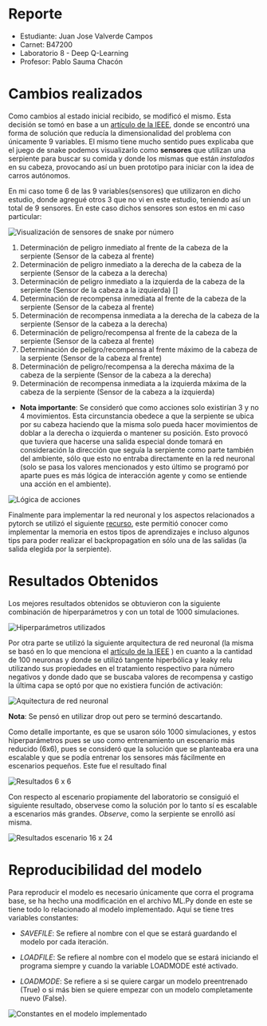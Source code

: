 # Reporte
* Estudiante: Juan Jose Valverde Campos
* Carnet: B47200
* Laboratorio 8 - Deep Q-Learning 
* Profesor: Pablo Sauma Chacón


# Cambios realizados

Como cambios al estado inicial recibido, se modificó el mismo. Esta decisión se tomó en base a un [artículo de la IEEE]( https://ieeexplore-ieee-org.ezproxy.sibdi.ucr.ac.cr/document/9480232), donde se encontró una forma de solución que reducía la dimensionalidad del problema con únicamente 9 variables. El mismo tiene mucho sentido pues explicaba que el juego de snake podemos visualizarlo como **sensores** que utilizan una serpiente para buscar su comida y donde los mismas que están *instalados* en su cabeza, provocando así un buen prototipo para iniciar con la idea de carros autónomos. 

En mi caso tome 6 de las 9 variables(sensores) que utilizaron en dicho estudio, donde agregué otros 3 que no vi en este estudio, teniendo así un total de 9 sensores. En este caso dichos sensores son estos en mi caso particular:

![Visualización de sensores de snake por número](images/Snake_vision.svg)

1. Determinación de peligro inmediato al frente de la cabeza de la serpiente (Sensor de la cabeza al frente)  
2. Determinación de peligro inmediato a la derecha de la cabeza de la serpiente (Sensor de la cabeza a la derecha)
3. Determinación de peligro inmediato a la izquierda de la cabeza de la serpiente (Sensor de la cabeza a la izquierda) [] 
4. Determinación de recompensa inmediata al frente de la cabeza de la serpiente (Sensor de la cabeza al frente)
5. Determinación de recompensa inmediata a la derecha de la cabeza de la serpiente (Sensor de la cabeza a la derecha)
6. Determinación de peligro/recompensa al frente de la cabeza de la serpiente (Sensor de la cabeza al frente) 
7. Determinación de peligro/recompensa al frente máximo de la cabeza de la serpiente (Sensor de la cabeza al frente)
8. Determinación de peligro/recompensa a la derecha máxima de la cabeza de la serpiente (Sensor de la cabeza a la derecha)
9. Determinación de recompensa inmediata a la izquierda máxima de la cabeza de la serpiente (Sensor de la cabeza a la izquierda)


* **Nota importante**: Se consideró que como acciones solo existirían 3 y no 4 movimientos. Esta circunstancia obedece a que la serpiente se ubica por su cabeza haciendo que la misma solo pueda hacer movimientos de doblar a la derecha o izquierda o mantener su posición. Esto provocó que tuviera que hacerse una salida especial donde tomará en consideración la dirección que seguía la serpiente como parte también del ambiente, sólo que esto no entraba directamente en la red neuronal (solo se pasa los valores mencionados y esto último se programó por aparte pues es más lógica de interacción agente y como se entiende una acción en el ambiente).

![Lógica de acciones](images/actions.png)



Finalmente para implementar la red neuronal y los aspectos relacionados a pytorch se utilizó el siguiente [recurso]( https://pytorch.org/tutorials/intermediate/reinforcement_q_learning.html), este permitió conocer como implementar la memoria en estos tipos de aprendizajes e incluso algunos tips para poder realizar el backpropagation en sólo una de las salidas (la salida elegida por la serpiente).



# Resultados Obtenidos 

Los mejores resultados obtenidos se obtuvieron con la siguiente combinación de hiperparámetros y con un total de 1000 simulaciones.

![Hiperparámetros utilizados](images/Hiperparametros.png)

Por otra parte se utilizó la siguiente arquitectura de red neuronal (la misma se basó en lo que menciona el [artículo de la IEEE]( https://ieeexplore-ieee-org.ezproxy.sibdi.ucr.ac.cr/document/9480232) ) en cuanto a la cantidad de 100 neuronas y donde se utilizó tangente hiperbólica y leaky relu utilizando sus propiedades en el tratamiento respectivo para número negativos y donde dado que se buscaba valores de recompensa y castigo la última capa se optó por que no existiera función de activación:

![Aquitectura de red neuronal](images/arquitectura.png)

**Nota**: Se pensó en utilizar drop out pero se terminó descartando.





Como detalle importante, es que se usaron sólo 1000 simulaciones, y estos hiperparámetros pues se uso como entrenamiento  un escenario más reducido (6x6), pues se consideró que la solución que se planteaba era una escalable y que se podía entrenar los sensores más fácilmente en escenarios pequeños. Este fue el resultado final

![Resultados 6 x 6](images/6X6.png)

Con respecto al escenario propiamente del laboratorio se consiguió el siguiente resultado, observese como la solución por lo tanto sí es escalable a escenarios más grandes. *Observe*, como la serpiente se enrolló así misma.

![Resultados escenario 16 x 24](images/Snake_best_performance.png)

# Reproducibilidad del modelo

Para reproducir el modelo es necesario únicamente que corra el programa base, se ha hecho una modificación en el archivo ML.Py donde en este se tiene todo lo relacionado al modelo implementado. Aquí se tiene tres variables constantes:

* *SAVEFILE*: Se refiere al nombre con el que se estará guardando el modelo por cada iteración.

* *LOADFILE*: Se refiere al nombre con el modelo que se estará iniciando el programa siempre y cuando la variable LOADMODE esté activado.

* *LOADMODE*: Se refiere a si se quiere cargar un modelo preentrenado (True) o si más bien se quiere empezar con un modelo completamente nuevo (False).

![Constantes en el modelo implementado](images/Constants.png)









